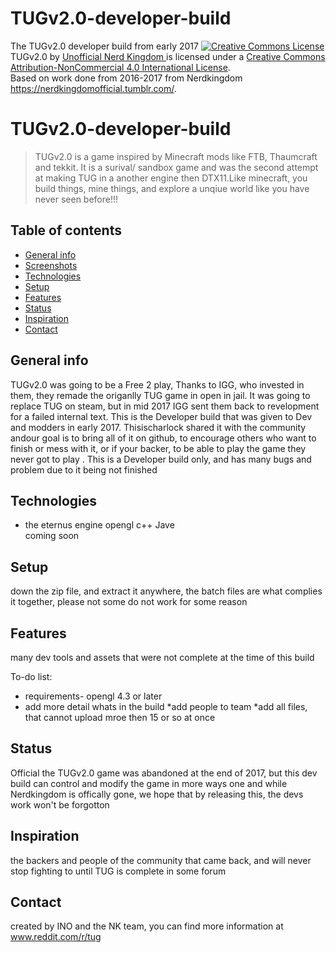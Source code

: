 # TUGv2.0-developer-build
The TUGv2.0 developer build from early 2017
<a rel="license" href="http://creativecommons.org/licenses/by-nc/4.0/"><img alt="Creative Commons License" style="border-width:0" src="https://i.creativecommons.org/l/by-nc/4.0/80x15.png" /></a><br /><span xmlns:dct="http://purl.org/dc/terms/" property="dct:title">TUGv2.0</span> by <a xmlns:cc="http://creativecommons.org/ns#" href="https://www.reddit.com/r/tug/" property="cc:attributionName" rel="cc:attributionURL">Unofficial Nerd Kingdom </a> is licensed under a <a rel="license" href="http://creativecommons.org/licenses/by-nc/4.0/">Creative Commons Attribution-NonCommercial 4.0 International License</a>.<br />Based on work done from 2016-2017 from Nerdkingdom <a xmlns:dct="http://purl.org/dc/terms/" href="https://nerdkingdomofficial.tumblr.com/" rel="dct:source">https://nerdkingdomofficial.tumblr.com/</a>.

# TUGv2.0-developer-build
> TUGv2.0 is a game inspired by Minecraft mods like FTB, Thaumcraft and tekkit. It is a surival/ sandbox game and was the second attempt at making TUG in a another engine then DTX11.Like minecraft, you build things, mine things, and explore a unqiue world like you have never seen before!!!

## Table of contents
* [General info](#general-info)
* [Screenshots](#screenshots)
* [Technologies](#technologies)
* [Setup](#setup)
* [Features](#features)
* [Status](#status)
* [Inspiration](#inspiration)
* [Contact](#contact)

## General info
TUGv2.0 was going to be a Free 2 play, Thanks to IGG, who invested in them, they remade the origanlly TUG game in open in jail. It was going to replace TUG on steam, but in mid 2017 IGG sent them back to revelopment for a failed internal text. This is the Developer build that was given to Dev and modders in early 2017.  Thisischarlock shared it with the community andour goal is to bring all of it on github, to encourage others who want to finish or mess with it, or if your backer, to be able to play the game they never got to play . This is a Developer build only, and has many bugs and problem due to it being not finished


## Technologies
* the eternus engine
opengl
c++
Jave  
coming soon

## Setup
down the zip file, and extract it anywhere,  the batch files are what complies it together, please not some do not work for some reason

## Features
many dev tools and assets that were not complete at the time of this build

To-do list:
* requirements- opengl 4.3 or later
* add more detail whats in the build
*add people to team
*add all files, that cannot upload mroe then 15 or so at once

## Status
Official the TUGv2.0 game was abandoned at the end of 2017, but this dev build can control and modify the game in more ways one and while Nerdkingdom is offically gone, we hope that by releasing this, the devs work won't be forgotton
## Inspiration
the backers and people of the community that came back, and will never stop fighting to until TUG is complete in some forum
## Contact
created by INO and the NK team, you can find more information at www.reddit.com/r/tug
